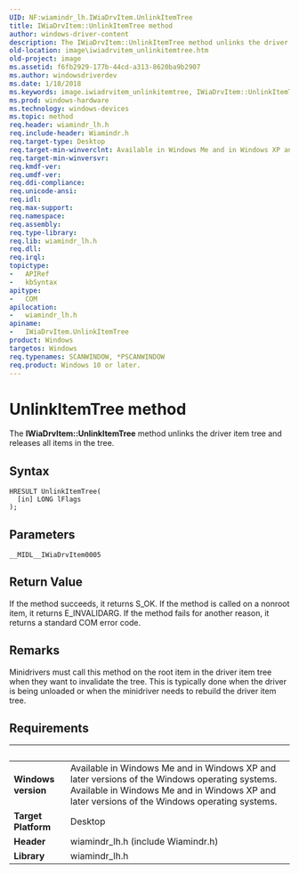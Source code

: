 ```yaml
---
UID: NF:wiamindr_lh.IWiaDrvItem.UnlinkItemTree
title: IWiaDrvItem::UnlinkItemTree method
author: windows-driver-content
description: The IWiaDrvItem::UnlinkItemTree method unlinks the driver item tree and releases all items in the tree.
old-location: image\iwiadrvitem_unlinkitemtree.htm
old-project: image
ms.assetid: f6fb2929-177b-44cd-a313-8620ba9b2907
ms.author: windowsdriverdev
ms.date: 1/18/2018
ms.keywords: image.iwiadrvitem_unlinkitemtree, IWiaDrvItem::UnlinkItemTree, IWiaDrvItem interface [Imaging Devices], UnlinkItemTree method, UnlinkItemTree, UnlinkItemTree method [Imaging Devices], IWiaDrvItem interface, DrvItem_70e5eaf0-4115-4207-9ea2-53ca8c210795.xml, UnlinkItemTree method [Imaging Devices], IWiaDrvItem, wiamindr_lh/IWiaDrvItem::UnlinkItemTree
ms.prod: windows-hardware
ms.technology: windows-devices
ms.topic: method
req.header: wiamindr_lh.h
req.include-header: Wiamindr.h
req.target-type: Desktop
req.target-min-winverclnt: Available in Windows Me and in Windows XP and later versions of the Windows operating systems.
req.target-min-winversvr: 
req.kmdf-ver: 
req.umdf-ver: 
req.ddi-compliance: 
req.unicode-ansi: 
req.idl: 
req.max-support: 
req.namespace: 
req.assembly: 
req.type-library: 
req.lib: wiamindr_lh.h
req.dll: 
req.irql: 
topictype:
-	APIRef
-	kbSyntax
apitype:
-	COM
apilocation:
-	wiamindr_lh.h
apiname:
-	IWiaDrvItem.UnlinkItemTree
product: Windows
targetos: Windows
req.typenames: SCANWINDOW, *PSCANWINDOW
req.product: Windows 10 or later.
---
```



# UnlinkItemTree method
The <b>IWiaDrvItem::UnlinkItemTree</b> method unlinks the driver item tree and releases all items in the tree.

## Syntax

````
HRESULT UnlinkItemTree(
  [in] LONG lFlags
);
````

## Parameters

`__MIDL__IWiaDrvItem0005`




## Return Value

If the method succeeds, it returns S_OK. If the method is called on a nonroot item, it returns E_INVALIDARG. If the method fails for another reason, it returns a standard COM error code.

## Remarks

Minidrivers must call this method on the root item in the driver item tree when they want to invalidate the tree. This is typically done when the driver is being unloaded or when the minidriver needs to rebuild the driver item tree.

## Requirements
| &nbsp; | &nbsp; |
| ---- |:---- |
| **Windows version** | Available in Windows Me and in Windows XP and later versions of the Windows operating systems. Available in Windows Me and in Windows XP and later versions of the Windows operating systems. |
| **Target Platform** | Desktop |
| **Header** | wiamindr_lh.h (include Wiamindr.h) |
| **Library** | wiamindr_lh.h |